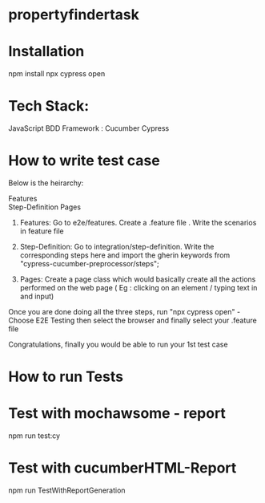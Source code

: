 # propertyfindertask
# Installation
npm install
npx cypress open


# Tech Stack:


JavaScript
BDD Framework : Cucumber
Cypress


# How to write test case

Below is the heirarchy:

Features  
Step-Definition
Pages

1. Features: Go to e2e/features. Create a .feature file . Write the scenarios in feature file

2. Step-Definition: Go to integration/step-definition. Write the corresponding steps here and import the gherin keywords from "cypress-cucumber-preprocessor/steps";
4. Pages: Create a page class which would basically create all the actions performed on the web page ( Eg : clicking on an element / typing text in and input)

Once you are done doing all the three steps, run "npx cypress open" - Choose E2E Testing then select the browser and finally select your .feature file

Congratulations, finally you would be able to run your 1st test case


# How to run Tests

# Test with mochawsome - report
npm run test:cy 

# Test with cucumberHTML-Report
npm run TestWithReportGeneration